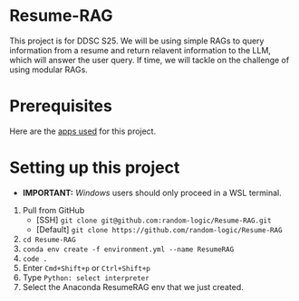 # Resume-RAG
This project is for DDSC S25. We will be using simple RAGs to query information from a resume and return relavent information to the LLM, which will answer the user query. If time, we will tackle on the challenge of using modular RAGs.

# Prerequisites
Here are the [apps used](/PrerequisiteApps/README.md) for this project.

# Setting up this project
* **IMPORTANT:** *Windows* users should only proceed in a WSL terminal.
1. Pull from GitHub
    * [SSH] `git clone git@github.com:random-logic/Resume-RAG.git`
    * [Default] `git clone https://github.com/random-logic/Resume-RAG`
2. `cd Resume-RAG`
3. `conda env create -f environment.yml --name ResumeRAG`
4. `code .`
5. Enter `Cmd+Shift+p` or `Ctrl+Shift+p`
6. Type `Python: select interpreter`
7. Select the Anaconda ResumeRAG env that we just created.
